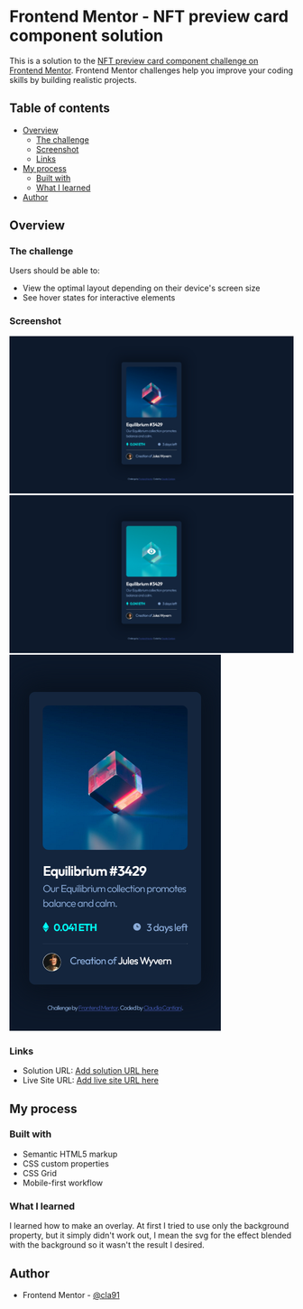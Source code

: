 # Frontend Mentor - NFT preview card component solution

This is a solution to the [NFT preview card component challenge on Frontend Mentor](https://www.frontendmentor.io/challenges/nft-preview-card-component-SbdUL_w0U). Frontend Mentor challenges help you improve your coding skills by building realistic projects.

## Table of contents

- [Overview](#overview)
  - [The challenge](#the-challenge)
  - [Screenshot](#screenshot)
  - [Links](#links)
- [My process](#my-process)
  - [Built with](#built-with)
  - [What I learned](#what-i-learned)
- [Author](#author)

## Overview

### The challenge

Users should be able to:

- View the optimal layout depending on their device's screen size
- See hover states for interactive elements

### Screenshot
![](./screenshot-desktop.png)
![](./screenshot-desktop-hover-on-image.png)
![](./screenshot-mobile.png)

### Links

- Solution URL: [Add solution URL here](https://your-solution-url.com)
- Live Site URL: [Add live site URL here](https://cla91.github.io/nft-preview-card-component-main/)

## My process

### Built with

- Semantic HTML5 markup
- CSS custom properties
- CSS Grid
- Mobile-first workflow

### What I learned

I learned how to make an overlay. At first I tried to use only the background property, but it simply didn't work out, I mean the svg for the effect blended with the background so it wasn't the result I desired.

## Author

- Frontend Mentor - [@cla91](https://www.frontendmentor.io/profile/cla91)
